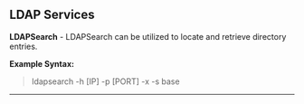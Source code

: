 ## LDAP Services
**LDAPSearch** - LDAPSearch can be utilized to locate and retrieve directory entries.

**Example Syntax:**

> ldapsearch -h [IP] -p [PORT] -x -s base


***